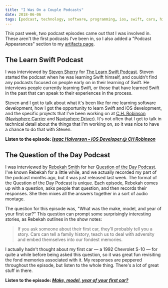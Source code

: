 ```yaml
---
title: "I Was On a Couple Podcasts"
date: 2018-06-06
tags: [podcast, technology, software, programming, ios, swift, cars, history]
---
```


This past week, two podcast episodes came out that I was involved in. These aren't the first podcasts I've been in, so I also added a "Podcast Appearances" section to my [artifacts page](/artifacts.html).

## The Learn Swift Podcast

I was interviewed by [Steven Sherry](https://twitter.com/steven_0351) for [The Learn Swift Podcast](https://learnswift.fireside.fm "The Learn Swift Podcast"). Steven started the podcast when he was learning Swift himself, and couldn't find any podcasts focused on people early on in their learning of Swift. He interviews people currently learning Swift, or those that have learned Swift in the past that can speak to their experiences in the process.

Steven and I got to talk about what it's been like for me learning software development, how I got the opportunity to learn Swift and iOS development, and the specific projects that I've been working on at [C.H. Robinson](https://www.chrobinson.com) ([Navisphere Carrier](https://itunes.apple.com/us/app/navisphere-carrier/id1089613477?mt=8) and [Navisphere Driver](https://itunes.apple.com/us/app/navisphere-driver/id1247478172?mt=8)). It's not often that I get to talk in technical detail about the things that I'm working on, so it was nice to have a chance to do that with Steven.

**Listen to the episode: [<cite>Isaac Halvorson - iOS Developer @ CH Robinson</cite>](https://learnswift.fireside.fm/26)**

## The Question of the Day Podcast

I was interviewed by [Rebekah Smith](http://twopeopleandacat.com) for her [Question of the Day Podcast](http://questionpodcast.com). I've known Rebekah for a little while, and we actually recorded my part of the podcast months ago, but it was just released last week. The format of the Question of the Day Podcast is unique. Each episode, Rebekah comes up with a question, asks people that question, and then records their responses. She then mixes all the answers together in a sort of audio montage.

The question for this episode was, "What was the make, model, and year of your first car?" This question can prompt some surprisingly interesting stories, as Rebekah outlines in the show notes:

> If you ask someone about their first car, they’ll probably tell you a story. Cars can tell a family history, teach us to deal with adversity and embed themselves into our fondest memories.

I actually hadn't thought about my first car — a 1992 Chevrolet S-10 — for quite a while before being asked this question, so it was great fun revisiting the fond memories associated with it. My responses are peppered throughout the episode, but listen to the whole thing. There's a lot of great stuff in there.

**Listen to the episode: [<cite>Make, model, year of your first car?</cite>](http://questionpodcast.com/make-model-year-first-car/)**
